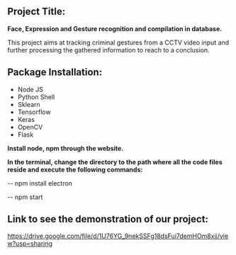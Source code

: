 ## Project Title:
**Face, Expression and Gesture recognition and compilation in database.** 

This project aims at tracking criminal gestures from a CCTV video input and further processing the gathered information to reach to a conclusion.

## Package Installation:
- Node JS
- Python Shell
- Sklearn
- Tensorflow
- Keras
- OpenCV
- Flask

**Install node, npm through the website.**

**In the terminal, change the directory to the path where all the code files reside and execute the following commands:**

-- npm install electron

-- npm start

## Link to see the demonstration of our project:
https://drive.google.com/file/d/1U76YG_9nekSSFg18dsFui7demHOm8xjj/view?usp=sharing
